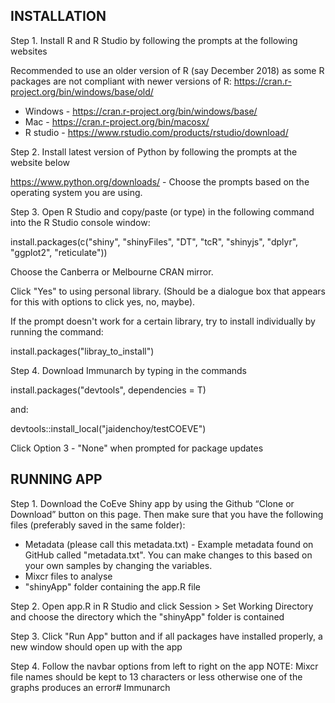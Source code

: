 ## INSTALLATION ##

Step 1. 
Install R and R Studio by following the prompts at the following websites

Recommended to use an older version of R (say December 2018) as some R packages are not compliant with newer versions of R: https://cran.r-project.org/bin/windows/base/old/

- Windows - https://cran.r-project.org/bin/windows/base/
- Mac - https://cran.r-project.org/bin/macosx/
- R studio - https://www.rstudio.com/products/rstudio/download/

Step 2.
Install latest version of Python by following the prompts at the website below

https://www.python.org/downloads/ - Choose the prompts based on the operating system you are using. 

Step 3.
Open R Studio and copy/paste (or type) in the following command into the R Studio console window:

install.packages(c("shiny", "shinyFiles", "DT", "tcR", "shinyjs", "dplyr", "ggplot2", "reticulate"))

Choose the Canberra or Melbourne CRAN mirror. 

Click "Yes" to using personal library. (Should be a dialogue box that appears for this with options to click yes, no, maybe).

If the prompt doesn't work for a certain library, try to install individually by running the command:

install.packages("libray_to_install")

Step 4. Download Immunarch by typing in the commands

install.packages("devtools", dependencies = T)

and:

devtools::install_local("jaidenchoy/testCOEVE")

Click Option 3 - "None" when prompted for package updates

## RUNNING APP ##
 
Step 1. 
Download the CoEve Shiny app by using the Github “Clone or Download” button on this page. Then make sure that you have the following files (preferably saved in the same folder):

- Metadata (please call this metadata.txt) - Example metadata found on GitHub called "metadata.txt". You can make changes to this based on your own samples by changing the variables.
- Mixcr files to analyse
- "shinyApp" folder containing the app.R file

Step 2.
Open app.R in R Studio and click Session > Set Working Directory and choose the directory which the "shinyApp" folder is contained

Step 3. 
Click "Run App" button and if all packages have installed properly, a new window should open up with the app

Step 4.
Follow the navbar options from left to right on the app 
NOTE: Mixcr file names should be kept to 13 characters or less otherwise one of the graphs produces an error# Immunarch
